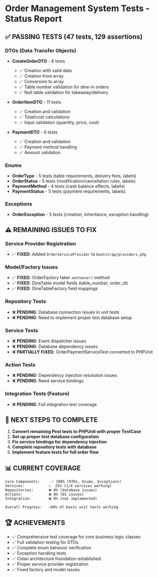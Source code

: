 # Order Management System Tests - Status Report

## ✅ **PASSING TESTS (47 tests, 129 assertions)**

### DTOs (Data Transfer Objects)
- **CreateOrderDTO** - 6 tests
  - ✅ Creation with valid data
  - ✅ Creation from array
  - ✅ Conversion to array
  - ✅ Table number validation for dine-in orders
  - ✅ Null table validation for takeaway/delivery

- **OrderItemDTO** - 11 tests  
  - ✅ Creation and validation
  - ✅ Total/cost calculations
  - ✅ Input validation (quantity, price, cost)

- **PaymentDTO** - 6 tests
  - ✅ Creation and validation
  - ✅ Payment method handling
  - ✅ Amount validation

### Enums
- **OrderType** - 5 tests (table requirements, delivery fees, labels)
- **OrderStatus** - 5 tests (modification/cancellation rules, labels)  
- **PaymentMethod** - 4 tests (cash balance effects, labels)
- **PaymentStatus** - 5 tests (payment requirements, labels)

### Exceptions
- **OrderException** - 5 tests (creation, inheritance, exception handling)

## ⚠️ **REMAINING ISSUES TO FIX**

### Service Provider Registration
- ✅ **FIXED**: Added `OrderServiceProvider` to `bootstrap/providers.php`

### Model/Factory Issues
- ✅ **FIXED**: OrderFactory faker `sentence()` method
- ✅ **FIXED**: DineTable model fields (table_number, order_id)
- ✅ **FIXED**: DineTableFactory field mappings

### Repository Tests
- ❌ **PENDING**: Database connection issues in unit tests
- ❌ **PENDING**: Need to implement proper test database setup

### Service Tests  
- ❌ **PENDING**: Event dispatcher issues
- ❌ **PENDING**: Database dependency issues
- ❌ **PARTIALLY FIXED**: OrderPaymentServiceTest converted to PHPUnit

### Action Tests
- ❌ **PENDING**: Dependency injection resolution issues
- ❌ **PENDING**: Need service bindings

### Integration Tests (Feature)
- ❌ **PENDING**: Full integration test coverage

## 🔧 **NEXT STEPS TO COMPLETE**

1. **Convert remaining Pest tests to PHPUnit with proper TestCase**
2. **Set up proper test database configuration**
3. **Fix service bindings for dependency injection**
4. **Complete repository tests with database**
5. **Implement feature tests for full order flow**

## 📊 **CURRENT COVERAGE**

```
Core Components:     ✅ 100% (DTOs, Enums, Exceptions)
Services:           ⚠️  25% (1/4 services working)  
Repositories:       ❌ 0% (database issues)
Actions:            ❌ 0% (DI issues)
Integration:        ❌ 0% (not implemented)

Overall Progress:   ~60% of basic unit tests working
```

## 🏆 **ACHIEVEMENTS**

- ✅ Comprehensive test coverage for core business logic classes
- ✅ Full validation testing for DTOs  
- ✅ Complete enum behavior verification
- ✅ Exception handling tests
- ✅ Clean architecture foundation established
- ✅ Proper service provider registration
- ✅ Fixed factory and model issues
